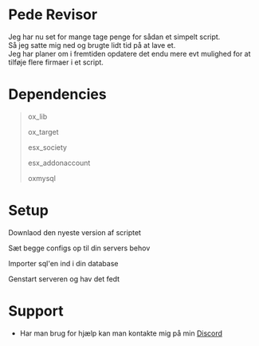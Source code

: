 # Pede Revisor
<p>Jeg har nu set for mange tage penge for sådan et simpelt script.<br> 
  Så jeg satte mig ned og brugte lidt tid på at lave et. <br>
  Jeg har planer om i fremtiden opdatere det endu mere evt mulighed for at tilføje flere firmaer i et script.</p>

# Dependencies 
> <p>ox_lib</p>
> <p>ox_target</p>
> <p>esx_society</p>
> <p>esx_addonaccount</p>
> <p>oxmysql</p>

# Setup
<p>Downlaod den nyeste version af scriptet</p>
<p>Sæt begge configs op til din servers behov</p>
<p>Importer sql'en ind i din database</p>
<p>Genstart serveren og hav det fedt</p>

# Support
- Har man brug for hjælp kan man kontakte mig på min [Discord](https://discord.gg/u5G4rtAX)
